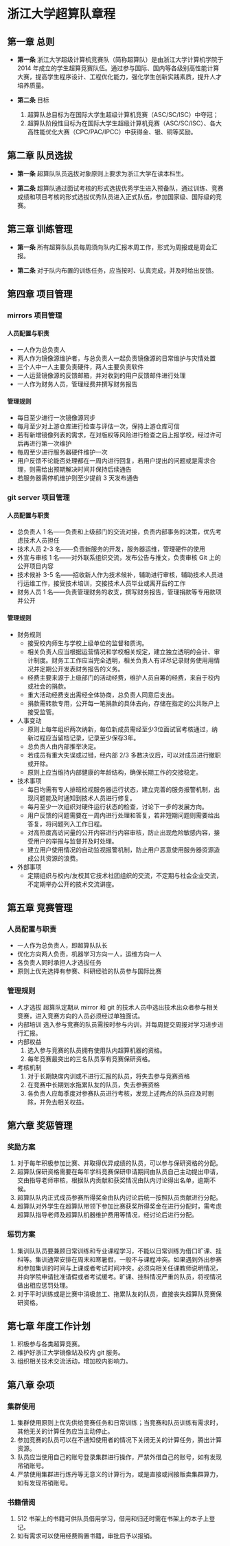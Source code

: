 # 浙江大学超算队章程

## 第一章 总则

 - **第一条** 浙江大学超级计算机竞赛队（简称超算队）是由浙江大学计算机学院于 2014 年成立的学生超算竞赛队伍。通过参与国际、国内等各级别高性能计算大赛，提高学生程序设计、工程优化能力，强化学生创新实践素质，提升人才培养质量。

 - **第二条** 目标
    1. 超算队总目标为在国际大学生超级计算机竞赛（ASC/SC/ISC）中夺冠；
    2. 超算队阶段性目标为在国际大学生超级计算机竞赛（ASC/SC/ISC）、各大高性能优化大赛（CPC/PAC/IPCC）中获得金、银、铜等奖励。

## 第二章 队员选拔
 - **第一条** 超算队队员选拔对象原则上要求为浙江大学在读本科生。

 - **第二条** 超算队通过面试考核的形式选拔优秀学生进入预备队，通过训练、竞赛成绩和项目考核的形式选拔优秀队员进入正式队伍，参加国家级、国际级的竞赛。

## 第三章 训练管理

 - **第一条** 所有超算队队员每周须向队内汇报本周工作，形式为周报或是周会汇报。

 - **第二条** 对于队内布置的训练任务，应当按时、认真完成，并及时给出反馈。

## 第四章 项目管理

### mirrors 项目管理

#### 人员配置与职责
   - 一人作为总负责人
   - 两人作为镜像源维护者，与总负责人一起负责镜像源的日常维护与灾情处置
   - 三个人中一人主要负责硬件，两人主要负责软件
   - 一人运营镜像源的反馈邮箱，并对收到的用户反馈邮件进行处理
   - 一人作为财务人员，管理经费并撰写财务报告
#### 管理规则
   - 每日至少进行一次镜像源同步
   - 每月至少对上游仓库进行检查与评估一次，保持上游仓库可信
   - 若有新增镜像列表的需求，在对版权等风险进行检查之后上报学校，经过许可后再进行第一次维护
   - 每周至少进行服务器硬件维护一次
   - 用户反馈不论能否处理都在一周内进行回复，若用户提出的问题或是需求合理，则需给出预期解决时间并保持后续通告
   - 若服务器需停机维护则至少提前 3 天发布通告

### git server 项目管理

#### 人员配置与职责
  - 总负责人 1 名——负责和上级部门的交流对接，负责内部事务的决策，优先考虑技术人员担任
  - 技术人员 2-3 名——负责新服务的开发，服务器运维，管理硬件的使用
  - 外宣与审核 1 名——对外联系组织交流，发布公告与推文，负责审核 Git 上的公开项目内容
  - 技术候补 3-5 名——招收新人作为技术候补，辅助进行审核，辅助技术人员进行运维工作，接受技术培训，交接技术人员毕业或离开后的工作
  - 财务人员 1 名——负责管理财务的收支，撰写财务报告，管理捐款等专用款项并公开

#### 管理规则
  - 财务规则
    - 接受校内师生与学校上级单位的监督和质询。
    - 相关负责⼈应当根据运营情况和学校相关规定，建⽴独⽴透明的会计、审计制度。财务⼯工作应当完全透明，相关负责⼈有详尽记录财务使⽤用情况并定期公开发表财务报告的义务。
    - 经费主要来源于上级部门的活动经费，维护人员自筹的经费，来自于校内或社会的捐款。
    - 重大活动经费支出需经全体协商，总负责人同意后支出。
    - 捐款需转款专用，公开每一笔捐款的具体去向，存储在指定的公共账户上接受监管。
  - 人事变动
    - 原则上每年组织两次纳新，每位新成员需经至少3位面试官考核通过，纳新过程应当留档记录，记录至少保存3年。
    - 总负责人由内部推举决定。
    - 若成员有重大失误或过错，经内部 2/3 多数决议后，可以对成员进行撤职或开除。
    - 原则上应当维持内部健康的年龄结构，确保长期工作的交接稳定。
  - 技术事项
    - 每日均需有专人排班检视服务器运行状态，建立完善的服务报警机制，出现问题能及时通知到技术人员进行修复。
    - 每月至少一次组织对硬件运行状态的检查，讨论下一步的发展方向。
    - 用户反馈的问题需要在一周内进行处理和答复，若非短期问题则需要给出答复，将问题列入工作日程。
    - 对高热度高访问量的公开内容进行内容审核，防止出现危险敏感内容，接受用户的举报与监督并及时处理。
    - 建立用户使用情况的自动监视报警机制，防止用户恶意使用服务器资源造成公共资源的浪费。
  - 外部事项
    - 定期组织与校内/友校其它技术社团组织的交流，不定期与社会企业交流，不定期举办公开的技术交流讲座。

## 第五章 竞赛管理

### 人员配置与职责

- 一人作为总负责人，即超算队队长
- 优化方向两人负责，机器学习方向一人，运维方向一人
- 各负责人同时承担人才选拔任务
- 原则上优先选择有参赛、科研经验的队员参与国际比赛

### 管理规则

- 人才选拔
  超算队定期从 mirror 和 git 的技术人员中选出技术出众者参与相关竞赛，进入竞赛方向的人员必须经过单独面试。
- 内部培训
  选入参与竞赛的队员需按时参与内训，并每周提交周报对学习进步进行汇报。
- 内部权益
  1. 选入参与竞赛的队员拥有使用队内超算机器的资格。
  2. 每年竞赛最突出的三名队员享有竞赛保研资格。
- 考核机制
  1. 对于长期缺席内训或不进行汇报的队员，将失去参与竞赛资格
  2. 在竞赛中长期划水拖累队友的队员，失去参赛资格
  3. 各负责人应每季度对参赛队员进行考核，发现上述两点的队员应及时剔除，并免去相关权益。

## 第六章 奖惩管理
### 奖励方案
1. 对于每年积极参加比赛、并取得优异成绩的队员，可以参与保研资格的分配。
2. 超算队保研资格需要在每年学科竞赛保研申请期间由队员自己主动提出申请，交由指导老师审核，根据队内贡献和获奖情况由队内讨论得出名单，逾期不候。
3. 超算队队内正式成员参赛所得奖金由队内讨论后统一按照队员贡献进行分配。
4. 超算队对外学生在超算队带领下参加比赛获奖所得奖金在进行分配时，需考虑超算队指导老师及超算队机器维护费用等情况，经讨论后进行分配。

### 惩罚方案
1. 集训队队员要兼顾日常训练和专业课程学习，不能以日常训练为借口旷课、挂科等。集训通常安排在周末和寒暑假，一般不与课程冲突。如果遇到外出参赛和参加集训的时间与上课或者考试时间冲突，必须向相关任课教师说明情况，并向学院申请批准请假或者考试缓考。旷课、挂科情况严重的队员，将视情况做出相应惩罚处理。
2. 对于平时训练或是比赛中消极怠工、拖累队友的队员，直接丧失超算队竞赛保研资格。

## 第七章 年度工作计划

1. 积极参与各类超算竞赛。
2. 维护好浙江大学镜像站及校内 git 服务。
3. 组织相关技术交流活动，增加校内影响力。

## 第八章 杂项

### 集群使用

1. 集群使用原则上优先供给竞赛任务和日常训练；当竞赛和队员训练有需求时，其他无关的计算任务应当主动停止。
2. 参加竞赛的队员可以在不通知使用者的情况下关闭无关的计算任务，腾出计算资源。
3. 队员应当使用自己的账号登录集群进行操作，严禁外借自己的账号，如有发现吊销账号。
4. 严禁使用集群进行炼丹等无意义的计算行为，或是直接或间接贩卖集群算力，如有发现吊销账号。

### 书籍借阅

1. 512 书架上的书籍可供队员借用学习，借用和归还时需在书架上的本子上登记。
2. 如有需求可以使用经费购置书籍，审批后予以报销。

